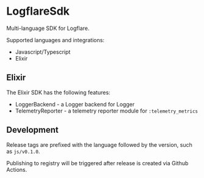 # LogflareSdk

Multi-language SDK for Logflare.

Supported languages and integrations:

- Javascript/Typescript
- Elixir

## Elixir

The Elixir SDK has the following features:

- LoggerBackend - a Logger backend for Logger
- TelemetryReporter - a telemetry reporter module for `:telemetry_metrics`

## Development

Release tags are prefixed with the language followed by the version, such as `js/v0.1.0`.

Publishing to registry will be triggered after release is created via Github Actions.
